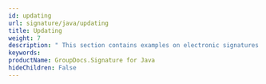```yaml
---
id: updating
url: signature/java/updating
title: Updating
weight: 7
description: " This section contains examples on electronic signatures updates using extended options with GroupDocs.Signature API."
keywords: 
productName: GroupDocs.Signature for Java
hideChildren: False
---
```

